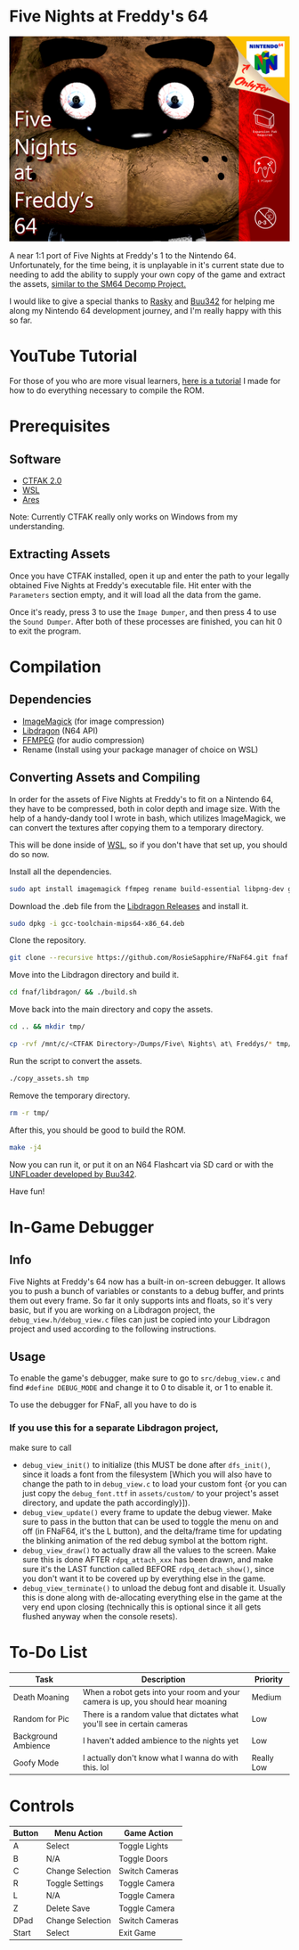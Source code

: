 # Five Nights at Freddy's 64
![Artwork by Rosie Sapphire, Quilt and Spooky Илюхa](https://github.com/RosieSapphire/FNaF64/blob/main/coverart.png?raw=true)

A near 1:1 port of Five Nights at Freddy's 1 to the Nintendo 64.
Unfortunately, for the time being, it is unplayable in it's current state
due to needing to add the ability to supply your own copy of the game and
extract the assets, [similar to the SM64 Decomp Project.](https://github.com/n64decomp/sm64)

I would like to give a special thanks to [Rasky](https://github.com/rasky) and
[Buu342](https://github.com/buu342) for helping me along my Nintendo 64 development
journey, and I'm really happy with this so far.

# YouTube Tutorial
For those of you who are more visual learners, [here is a tutorial](https://youtu.be/cSOmlyvK9gQ)
I made for how to do everything necessary to compile the ROM.

# Prerequisites
## Software
* [CTFAK 2.0](https://github.com/CTFAK/CTFAK2.0)
* [WSL](https://learn.microsoft.com/en-us/windows/wsl/install)
* [Ares](https://ares-emu.net)

Note: Currently CTFAK really only works on Windows from my understanding.

## Extracting Assets
Once you have CTFAK installed, open it up and enter the path to your
legally obtained Five Nights at Freddy's executable file.
Hit enter with the `Parameters` section empty, and it will load
all the data from the game.

Once it's ready, press 3 to use the `Image Dumper`, and then
press 4 to use the `Sound Dumper`. After both of these processes
are finished, you can hit 0 to exit the program.

# Compilation
## Dependencies
* [ImageMagick](https://imagemagick.org) (for image compression)
* [Libdragon](https://github.com/DragonMinded/libdragon) (N64 API)
* [FFMPEG](https://ffmpeg.org/download.html) (for audio compression)
* Rename (Install using your package manager of choice on WSL)

## Converting Assets and Compiling
In order for the assets of Five Nights at Freddy's to fit on a Nintendo 64, they
have to be compressed, both in color depth and image size. With the help of
a handy-dandy tool I wrote in bash, which utilizes ImageMagick, we can convert
the textures after copying them to a temporary directory.

This will be done inside of [WSL](https://aka.ms/wsl), so if you don't have that set up, you should do so now.

Install all the dependencies.

```bash
sudo apt install imagemagick ffmpeg rename build-essential libpng-dev git
```

Download the .deb file from the [Libdragon Releases](https://github.com/DragonMinded/libdragon/releases) and install it.

```bash
sudo dpkg -i gcc-toolchain-mips64-x86_64.deb
```

Clone the repository.

```bash
git clone --recursive https://github.com/RosieSapphire/FNaF64.git fnaf
```

Move into the Libdragon directory and build it.

```bash
cd fnaf/libdragon/ && ./build.sh
```

Move back into the main directory and copy the assets.

```bash
cd .. && mkdir tmp/
```

```bash
cp -rvf /mnt/c/<CTFAK Directory>/Dumps/Five\ Nights\ at\ Freddys/* tmp/
```

Run the script to convert the assets.
```bash
./copy_assets.sh tmp
```

Remove the temporary directory.
```bash
rm -r tmp/
```

After this, you should be good to build the ROM.
```bash
make -j4
```

Now you can run it, or put it on an N64 Flashcart via
SD card or with the [UNFLoader developed by Buu342](https://github.com/buu342/N64-UNFLoader).

Have fun!

# In-Game Debugger
## Info
Five Nights at Freddy's 64 now has a built-in on-screen debugger. It allows you to push a bunch of variables or constants to a debug buffer, and prints them out every frame. So far it only supports ints and floats, so it's very basic, but if you are working on a Libdragon project, the `debug_view.h/debug_view.c` files can just be copied into your Libdragon project and used according to the following instructions.
## Usage
To enable the game's debugger, make sure to go to `src/debug_view.c` and find `#define DEBUG_MODE` and change it to 0 to disable it, or 1 to enable it.

To use the debugger for FNaF, all you have to do is
### If you use this for a separate Libdragon project,
make sure to call
- `debug_view_init()` to initialize (this MUST be done after `dfs_init()`, since it loads a font from the filesystem [Which you will also have to change the path to in `debug_view.c` to load your custom font {or you can just copy the `debug_font.ttf` in `assets/custom/` to your project's asset directory, and update the path accordingly}]).
- `debug_view_update()` every frame to update the debug viewer. Make sure to pass in the button that can be used to toggle the menu on and off (in FNaF64, it's the L button), and the delta/frame time for updating the blinking animation of the red debug symbol at the bottom right.
- `debug_view_draw()` to actually draw all the values to the screen. Make sure this is done AFTER `rdpq_attach_xxx` has been drawn, and make sure it's the LAST function called BEFORE `rdpq_detach_show()`, since you don't want it to be covered up by everything else in the game.
- `debug_view_terminate()` to unload the debug font and disable it. Usually this is done along with de-allocating everything else in the game at the very end upon closing (technically this is optional since it all gets flushed anyway when the console resets).

# To-Do List
| Task | Description | Priority |
|--|--|--|
| Death Moaning | When a robot gets into your room and your camera is up, you should hear moaning | Medium |
| Random for Pic | There is a random value that dictates what you'll see in certain cameras | Low |
| Background Ambience | I haven't added ambience to the nights yet | Low |
| Goofy Mode | I actually don't know what I wanna do with this. lol | Really Low |

# Controls
| Button | Menu Action | Game Action |
|--|--|--|
| A | Select | Toggle Lights |
| B | N/A | Toggle Doors |
| C | Change Selection | Switch Cameras |
| R | Toggle Settings | Toggle Camera |
| L | N/A | Toggle Camera |
| Z | Delete Save | Toggle Camera |
| DPad | Change Selection | Switch Cameras |
| Start | Select | Exit Game |
